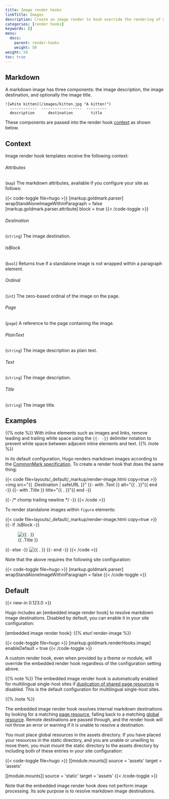 ```yaml
---
title: Image render hooks
linkTitle: Images
description: Create an image render to hook override the rendering of markdown images to HTML.
categories: [render hooks]
keywords: []
menu:
  docs:
    parent: render-hooks
    weight: 50
weight: 50
toc: true
---
```


## Markdown

A markdown image has three components: the image description, the image destination, and optionally the image title.

```text
![white kitten](/images/kitten.jpg "A kitten!")
  ------------  ------------------  ---------
  description      destination        title
```

These components are passed into the render hook [context] as shown below.

[context]: /getting-started/glossary/#context

## Context

Image render hook templates receive the following context:

###### Attributes

(`map`) The markdown attributes, available if you configure your site as follows:

{{< code-toggle file=hugo >}}
[markup.goldmark.parser]
wrapStandAloneImageWithinParagraph = false
[markup.goldmark.parser.attribute]
block = true
{{< /code-toggle >}}

###### Destination

(`string`) The image destination.

###### IsBlock

(`bool`) Returns true if a standalone image is not wrapped within a paragraph element.

###### Ordinal

(`int`) The zero-based ordinal of the image on the page.

###### Page

(`page`) A reference to the page containing the image.

###### PlainText

(`string`) The image description as plain text.

###### Text

(`string`) The image description.

###### Title

(`string`) The image title.

## Examples

{{% note %}}
With inline elements such as images and links, remove leading and trailing white space using the `{{‑ ‑}}` delimiter notation to prevent white space between adjacent inline elements and text.
{{% /note %}}

In its default configuration, Hugo renders markdown images according to the [CommonMark specification]. To create a render hook that does the same thing:

[CommonMark specification]: https://spec.commonmark.org/current/

{{< code file=layouts/_default/_markup/render-image.html copy=true >}}
<img src="{{ .Destination | safeURL }}"
  {{- with .Text }} alt="{{ . }}"{{ end -}}
  {{- with .Title }} title="{{ . }}"{{ end -}}
>
{{- /* chomp trailing newline */ -}}
{{< /code >}}

To render standalone images within `figure` elements:

{{< code file=layouts/_default/_markup/render-image.html copy=true >}}
{{- if .IsBlock -}}
  <figure>
    <img src="{{ .Destination | safeURL }}"
      {{- with .Text }} alt="{{ . }}"{{ end -}}
    >
    <figcaption>{{ .Title }}</figcaption>
  </figure>
{{- else -}}
  <img src="{{ .Destination | safeURL }}"
    {{- with .Text }} alt="{{ . }}"{{ end -}}
    {{- with .Title }} title="{{ . }}"{{ end -}}
  >
{{- end -}}
{{< /code >}}

Note that the above requires the following site configuration:

{{< code-toggle file=hugo >}}
[markup.goldmark.parser]
wrapStandAloneImageWithinParagraph = false
{{< /code-toggle >}}

## Default

{{< new-in 0.123.0 >}}

Hugo includes an [embedded image render hook] to resolve markdown image destinations. Disabled by default, you can enable it in your site configuration:

[embedded image render hook]: {{% eturl render-image %}}

{{< code-toggle file=hugo >}}
[markup.goldmark.renderHooks.image]
enableDefault = true
{{< /code-toggle >}}

A custom render hook, even when provided by a theme or module, will override the embedded render hook regardless of the configuration setting above.

{{% note %}}
The embedded image render hook is automatically enabled for multilingual single-host sites if [duplication of shared page resources] is disabled. This is the default configuration for multilingual single-host sites.

[duplication of shared page resources]: /getting-started/configuration-markup/#duplicateresourcefiles
{{% /note %}}

The embedded image render hook resolves internal markdown destinations by looking for a matching [page resource], falling back to a matching [global resource]. Remote destinations are passed through, and the render hook will not throw an error or warning if it is unable to resolve a destination.

[page resource]: /getting-started/glossary/#page-resource
[global resource]: /getting-started/glossary/#global-resource

You must place global resources in the assets directory. If you have placed your resources in the static directory, and you are unable or unwilling to move them, you must mount the static directory to the assets directory by including both of these entries in your site configuration:

{{< code-toggle file=hugo >}}
[[module.mounts]]
source = 'assets'
target = 'assets'

[[module.mounts]]
source = 'static'
target = 'assets'
{{< /code-toggle >}}

Note that the embedded image render hook does not perform image processing. Its sole purpose is to resolve markdown image destinations.
